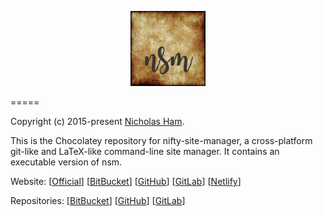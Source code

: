 <p align="center">
    <img src="https://github.com/nifty-site-manager/nsm-chocolatey/blob/master/nsm.png?raw=true" width='120'/>
</p>

=====

Copyright (c) 2015-present [Nicholas Ham](https://n-ham.com).

This is the Chocolatey repository for nifty-site-manager, a cross-platform git-like and LaTeX-like command-line site manager. It contains an executable version of nsm.

Website: 
\[[Official](https://nift.cc)\] \[[BitBucket](https://nifty-site-manager.bitbucket.io)\] \[[GitHub](https://nifty-site-manager.github.io)\] \[[GitLab](https://nifty-site-manager.gitlab.io)\] \[[Netlify](https://nifty-site-manager.netlify.com/)\]

Repositories:
\[[BitBucket](https://bitbucket.com/nifty-site-manager/nsm)\] \[[GitHub](https://github.com/nifty-site-manager/nsm)\] \[[GitLab](https://gitlab.com/nifty-site-manager/nsm)\]

